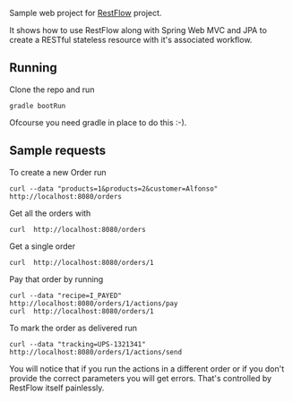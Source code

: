 Sample web project for [RestFlow](https://github.com/alfonso-presa/restflow) project.

It shows how to use RestFlow along with Spring Web MVC and JPA to create a RESTful 
stateless resource with it's associated workflow.

## Running

Clone the repo and run

```
gradle bootRun
```

Ofcourse you need gradle in place to do this :-).

## Sample requests

To create a new Order run

```
curl --data "products=1&products=2&customer=Alfonso" http://localhost:8080/orders
```

Get all the orders with

```
curl  http://localhost:8080/orders
```

Get a single order

```
curl  http://localhost:8080/orders/1
```

Pay that order by running

```
curl --data "recipe=I_PAYED" http://localhost:8080/orders/1/actions/pay
curl  http://localhost:8080/orders/1
```

To mark the order as delivered run

```
curl --data "tracking=UPS-1321341" http://localhost:8080/orders/1/actions/send
```

You will notice that if you run the actions in a different order or if you don't provide 
the correct parameters you will get errors. That's controlled by RestFlow itself painlessly.
